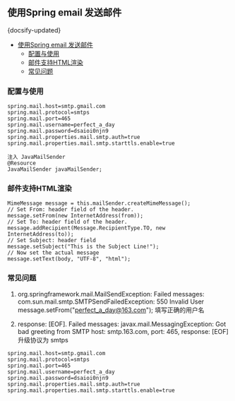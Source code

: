 ## 使用Spring email 发送邮件
{docsify-updated}

- [使用Spring email 发送邮件](#使用spring-email-发送邮件)
	- [配置与使用](#配置与使用)
	- [邮件支持HTML渲染](#邮件支持html渲染)
	- [常见问题](#常见问题)


### 配置与使用
```
spring.mail.host=smtp.gmail.com
spring.mail.protocol=smtps
spring.mail.port=465
spring.mail.username=perfect_a_day
spring.mail.password=dsaioi0njn9
spring.mail.properties.mail.smtp.auth=true
spring.mail.properties.mail.smtp.starttls.enable=true

注入 JavaMailSender
@Resource
JavaMailSender javaMailSender;
```

### 邮件支持HTML渲染
```
MimeMessage message = this.mailSender.createMimeMessage();
// Set From: header field of the header.
message.setFrom(new InternetAddress(from));
// Set To: header field of the header.
message.addRecipient(Message.RecipientType.TO, new InternetAddress(to));
// Set Subject: header field
message.setSubject("This is the Subject Line!");
// Now set the actual message
message.setText(body, "UTF-8", "html");
```

### 常见问题
1. org.springframework.mail.MailSendException: Failed messages: com.sun.mail.smtp.SMTPSendFailedException: 550 Invalid User
message.setFrom("perfect_a_day@163.com"); 填写正确的用户名

2. response: [EOF]. Failed messages: javax.mail.MessagingException: Got bad greeting from SMTP host: smtp.163.com, port: 465, response: [EOF]
升级协议为 smtps
```
spring.mail.host=smtp.gmail.com
spring.mail.protocol=smtps
spring.mail.port=465
spring.mail.username=perfect_a_day
spring.mail.password=dsaioi0njn9
spring.mail.properties.mail.smtp.auth=true
spring.mail.properties.mail.smtp.starttls.enable=true
```